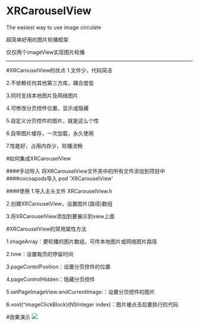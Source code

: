 # XRCarouselView
The easiest way to use image circulate

超简单好用的图片轮播框架

仅仅两个imageView实现图片轮播

______

#XRCarouselView的优点
1.文件少，代码简洁

2.不依赖任何其他第三方库，耦合度低

3.同时支持本地图片及网络图片

4.可修改分页控件位置，显示或隐藏

5.自定义分页控件的图片，就是这么个性

6.自带图片缓存，一次加载，永久使用

7.性能好，占用内存少，轮播流畅

#如何集成XRCarouselView

####手动导入
将XRCarouselView文件夹中的所有文件添加到项目中
####cocoapods导入
pod 'XRCarouselView'

####使用
1.导入主头文件 XRCarouselView.h

2.创建XRCarouselView，设置图片(路径)数组

3.将XRCarouselView添加到要展示到view上面


#XRCarouselView的常用属性方法

1.imageArray：要轮播的图片数组，可传本地图片或网络图片路径

2.time：设置每页的停留时间

3.pageContolPosition：设置分页控件的位置

4.pageControlHidden：隐藏分页控件

5.setPageImageView:andCurrentImage:：设置分页控件的图片

6.void(^imageClickBlock)(NSInteger index)：图片被点击后要执行的代码

#效果演示
![](http://ww2.sinaimg.cn/large/b68232a1gw1f208x08t45g20a80hz4kl.gif)



    